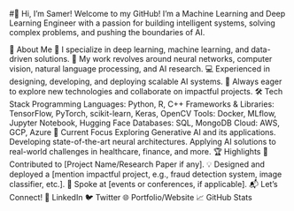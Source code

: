 #👋 Hi, I’m Samer!
Welcome to my GitHub! I’m a Machine Learning and Deep Learning Engineer with a passion for building intelligent systems, solving complex problems, and pushing the boundaries of AI.

🌟 About Me
🧠 I specialize in deep learning, machine learning, and data-driven solutions.
🔬 My work revolves around neural networks, computer vision, natural language processing, and AI research.
💻 Experienced in designing, developing, and deploying scalable AI systems.
🚀 Always eager to explore new technologies and collaborate on impactful projects.
🛠️ Tech Stack
Programming Languages: Python, R, C++
Frameworks & Libraries: TensorFlow, PyTorch, scikit-learn, Keras, OpenCV
Tools: Docker, MLflow, Jupyter Notebook, Hugging Face
Databases: SQL, MongoDB
Cloud: AWS, GCP, Azure
🔭 Current Focus
Exploring Generative AI and its applications.
Developing state-of-the-art neural architectures.
Applying AI solutions to real-world challenges in healthcare, finance, and more.
🏆 Highlights
🏅 Contributed to [Project Name/Research Paper if any].
💡 Designed and deployed a [mention impactful project, e.g., fraud detection system, image classifier, etc.].
🎤 Spoke at [events or conferences, if applicable].
📬 Let’s Connect!
💼 LinkedIn
🐦 Twitter
🌐 Portfolio/Website
📈 GitHub Stats


